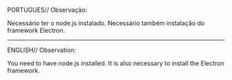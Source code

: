 PORTUGUES//
Observação:

Necessário ter o node.js instalado. Necessário também instalação do framework Electron. 

----------------------------------------------------------------------------------------------

ENGLISH//
Observation:

You need to have node.js installed. It is also necessary to install the Electron framework.
